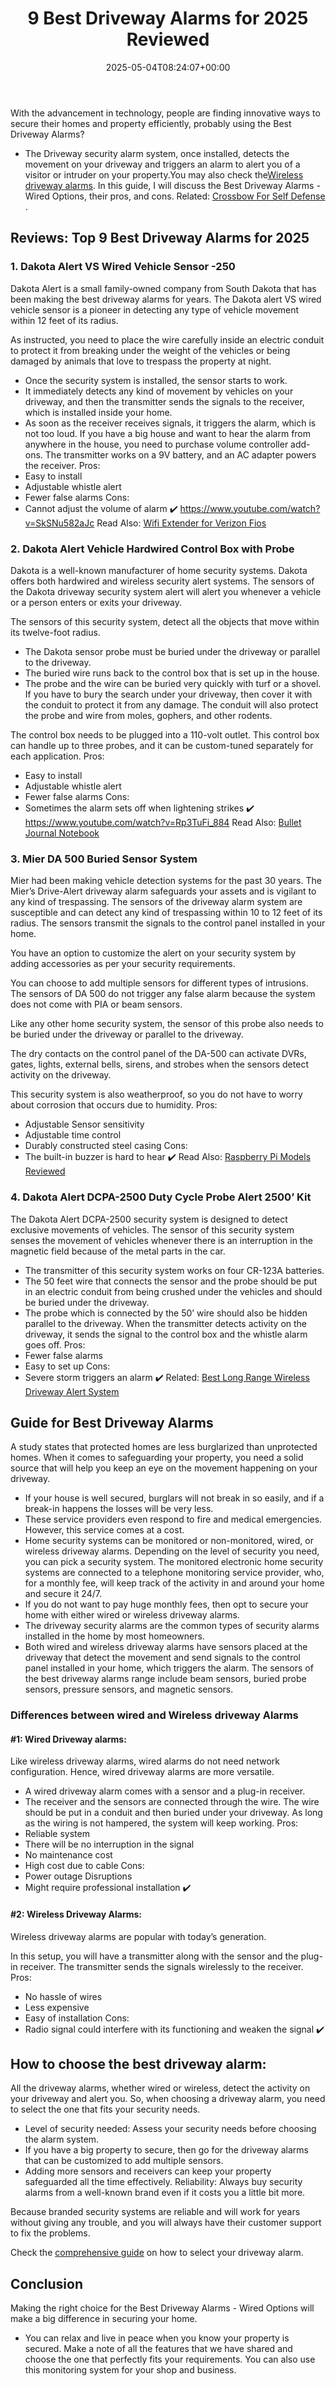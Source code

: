 ﻿---
layout: post
title: 9 Best Driveway Alarms for 2025 Reviewed
date: '2025-05-04T08:24:07+00:00'
categories:
- Defense
tags: []
slug: /best-driveway-alarms/
lastmod: 2025-05-07T12:21:23+03:00
---

With the advancement in technology, people are finding innovative ways to secure their homes and property efficiently, probably using the Best Driveway Alarms?
- The Driveway security alarm system, once installed, detects the movement on your driveway and triggers an alarm to alert you of a visitor or intruder on your property.You may also check the[Wireless driveway alarms](https://pestpolicy.com/best-driveway-alarm-wireless-options/).
In this guide, I will discuss the Best Driveway Alarms - Wired Options, their pros, and cons.
Related:
[Crossbow For Self Defense](https://pestpolicy.com/best-crossbow-for-self-defense/)
.
## Reviews: Top 9 Best Driveway Alarms for 2025
### **1. Dakota Alert VS Wired Vehicle Sensor -250**
Dakota Alert is a small family-owned company from South Dakota that has been making the best driveway alarms for years.
The Dakota alert VS wired vehicle sensor is a pioneer in detecting any type of vehicle movement within 12 feet of its radius.

As instructed, you need to place the wire carefully inside an electric conduit to protect it from breaking under the weight of the vehicles or being damaged by animals that love to trespass the property at night.
- Once the security system is installed, the sensor starts to work.
- It immediately detects any kind of movement by vehicles on your driveway, and then the transmitter sends the signals to the receiver, which is installed inside your home.
- As soon as the receiver receives signals, it triggers the alarm, which is not too loud.
If you have a big house and want to hear the alarm from anywhere in the house, you need to purchase volume controller add-ons. The transmitter works on a 9V battery, and an AC adapter powers the receiver.
Pros:
- Easy to install
- Adjustable whistle alert
- Fewer false alarms
Cons:
- Cannot adjust the volume of alarm
✔️
https://www.youtube.com/watch?v=SkSNu582aJc
Read Also:
[Wifi Extender for Verizon Fios](https://pestpolicy.com/best-wifi-extender-for-fios-verizon/)
### **2. Dakota Alert Vehicle Hardwired Control Box with Probe**
Dakota is a well-known manufacturer of home security systems. Dakota offers both hardwired and wireless security alert systems.
The sensors of the Dakota driveway security system alert will alert you whenever a vehicle or a person enters or exits your driveway.

The sensors of this security system, detect all the objects that move within its twelve-foot radius.
- The Dakota sensor probe must be buried under the driveway or parallel to the driveway.
- The buried wire runs back to the control box that is set up in the house.
- The probe and the wire can be buried very quickly with turf or a shovel.
If you have to bury the search under your driveway, then cover it with the conduit to protect it from any damage. The conduit will also protect the probe and wire from moles, gophers, and other rodents.

The control box needs to be plugged into a 110-volt outlet. This control box can handle up to three probes, and it can be custom-tuned separately for each application.
Pros:
- Easy to install
- Adjustable whistle alert
- Fewer false alarms
Cons:
- Sometimes the alarm sets off when lightening strikes
✔️
https://www.youtube.com/watch?v=Rp3TuFi_884
Read Also:
[Bullet Journal Notebook](https://pestpolicy.com/best-bullet-journal-notebook/)
### **3. Mier DA 500 Buried Sensor System**
Mier had been making vehicle detection systems for the past 30 years. The Mier’s Drive-Alert driveway alarm safeguards your assets and is vigilant to any kind of trespassing.
The sensors of the driveway alarm system are susceptible and can detect any kind of trespassing within 10 to 12 feet of its radius. The sensors transmit the signals to the control panel installed in your home.

You have an option to customize the alert on your security system by adding accessories as per your security requirements.

You can choose to add multiple sensors for different types of intrusions. The sensors of DA 500 do not trigger any false alarm because the system does not come with PIA or beam sensors.

Like any other home security system, the sensor of this probe also needs to be buried under the driveway or parallel to the driveway.

The dry contacts on the control panel of the DA-500 can activate DVRs, gates, lights, external bells, sirens, and strobes when the sensors detect activity on the driveway.

This security system is also weatherproof, so you do not have to worry about corrosion that occurs due to humidity.
Pros:
- Adjustable Sensor sensitivity
- Adjustable time control
- Durably constructed steel casing
Cons:
- The built-in buzzer is hard to hear
✔️
Read Also:
[Raspberry Pi Models Reviewed](https://pestpolicy.com/raspberry-pi-models/)
### **4. Dakota Alert DCPA-2500 Duty Cycle Probe Alert 2500’ Kit**
The Dakota Alert DCPA-2500 security system is designed to detect exclusive movements of vehicles.
The sensor of this security system senses the movement of vehicles whenever there is an interruption in the magnetic field because of the metal parts in the car.
- The transmitter of this security system works on four CR-123A batteries.
- The 50 feet wire that connects the sensor and the probe should be put in an electric conduit from being crushed under the vehicles and should be buried under the driveway.
- The probe which is connected by the 50’ wire should also be hidden parallel to the driveway.
When the transmitter detects activity on the driveway, it sends the signal to the control box and the whistle alarm goes off.
Pros:
- Fewer false alarms
- Easy to set up
Cons:
- Severe storm triggers an alarm
✔️
Related:
[Best Long Range Wireless Driveway Alert System](https://pestpolicy.com/long-range-wireless-driveway-alert-system/)
## Guide for Best Driveway Alarms
A study states that protected homes are less burglarized than unprotected homes. When it comes to safeguarding your property, you need a solid source that will help you keep an eye on the movement happening on your driveway.
- If your house is well secured, burglars will not break in so easily, and if a break-in happens the losses will be very less.
- These service providers even respond to fire and medical emergencies. However, this service comes at a cost.
- Home security systems can be monitored or non-monitored, wired, or wireless driveway alarms. Depending on the level of security you need, you can pick a security system.
The monitored electronic home security systems are connected to a telephone monitoring service provider, who, for a monthly fee, will keep track of the activity in and around your home and secure it 24/7.
- If you do not want to pay huge monthly fees, then opt to secure your home with either wired or wireless driveway alarms.
- The driveway security alarms are the common types of security alarms installed in the home by most homeowners.
- Both wired and wireless driveway alarms have sensors placed at the driveway that detect the movement and send signals to the control panel installed in your home, which triggers the alarm.
The sensors of the best driveway alarms range include beam sensors, buried probe sensors, pressure sensors, and magnetic sensors.
### Differences between wired and Wireless driveway Alarms
#### #1: Wired Driveway alarms:
Like wireless driveway alarms, wired alarms do not need network configuration. Hence, wired driveway alarms are more versatile.
- A wired driveway alarm comes with a sensor and a plug-in receiver.
- The receiver and the sensors are connected through the wire. The wire should be put in a conduit and then buried under your driveway.
As long as the wiring is not hampered, the system will keep working.
Pros:
- Reliable system
- There will be no interruption in the signal
- No maintenance cost
- High cost due to cable
Cons:
- Power outage Disruptions
- Might require professional installation
✔️
#### #2: Wireless Driveway Alarms:
Wireless driveway alarms are popular with today’s generation.

In this setup, you will have a transmitter along with the sensor and the plug-in receiver. The transmitter sends the signals wirelessly to the receiver.
Pros:
- No hassle of wires
- Less expensive
- Easy of installation
Cons:
- Radio signal could interfere with its functioning and weaken the signal
✔️
## How to choose the best driveway alarm:
All the driveway alarms, whether wired or wireless, detect the activity on your driveway and alert you. So, when choosing a driveway alarm, you need to select the one that fits your security needs.
- Level of security needed: Assess your security needs before choosing the alarm system.
- If you have a big property to secure, then go for the driveway alarms that can be customized to add multiple sensors.
- Adding more sensors and receivers can keep your property safeguarded all the time effectively.
Reliability: Always buy security alarms from a well-known brand even if it costs you a little bit more.

Because branded security systems are reliable and will work for years without giving any trouble, and you will always have their customer support to fix the problems.

Check the
[comprehensive guide](https://pestpolicy.com/how-to-select-a-wireless-driveway-alarm/)
on how to select your driveway alarm.
## Conclusion
Making the right choice for the Best Driveway Alarms - Wired Options will make a big difference in securing your home.
- You can relax and live in peace when you know your property is secured.
Make a note of all the features that we have shared and choose the one that perfectly fits your requirements. You can also use this monitoring system for your shop and business.